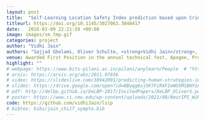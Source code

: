 ```yaml
---
layout: post
title:  "Self-Learning Location Safety Index prediction based upon Crime rate analysis and Group-Aware Feedback"
titleurl: https://doi.org/10.1145/3027063.3048417
date:   2016-03-09 22:21:59 +00:00
image: images/sm_tmp.gif
categories: project
author: "Vidhi Jain"
authors: "Sajjad Gholami, Oliver Schulte, <strong>Vidhi Jain</strong>, Qiang Zhao."
venue: Awarded First Position in the annual technical fest, Apogee, Prototype Presentation
highlight: ""
# webpage: https://www.bits-pilani.ac.in/pilani/anylearn/People  # "https://sites.google.com/andrew.cmu.edu/ttp/home"
# arxiv: https://arxiv.org/abs/2011.07656
# video: https://slideslive.com/38942091/predicting-human-strategies-in-simulated-search-and-rescue
# slides: https://drive.google.com/open?id=0Byqg6oj5K7FiRXFIeWU5M1BHYzA
# pdf: http://delbp.github.io/DeLBP-2017/InvitedPapers/DeLBP_OliverS.pdf
# poster: https://www.ri.cmu.edu/wp-content/uploads/2021/08/NeurIPS_WiML.pdf
code: https://github.com/vidhiJain/lsip
# bibtex: bibs/jain_chi17_sympto.bib
---
```

